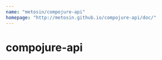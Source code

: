 ```yaml
---
name: "metosin/compojure-api"
homepage: "http://metosin.github.io/compojure-api/doc/"
---
```

# compojure-api
